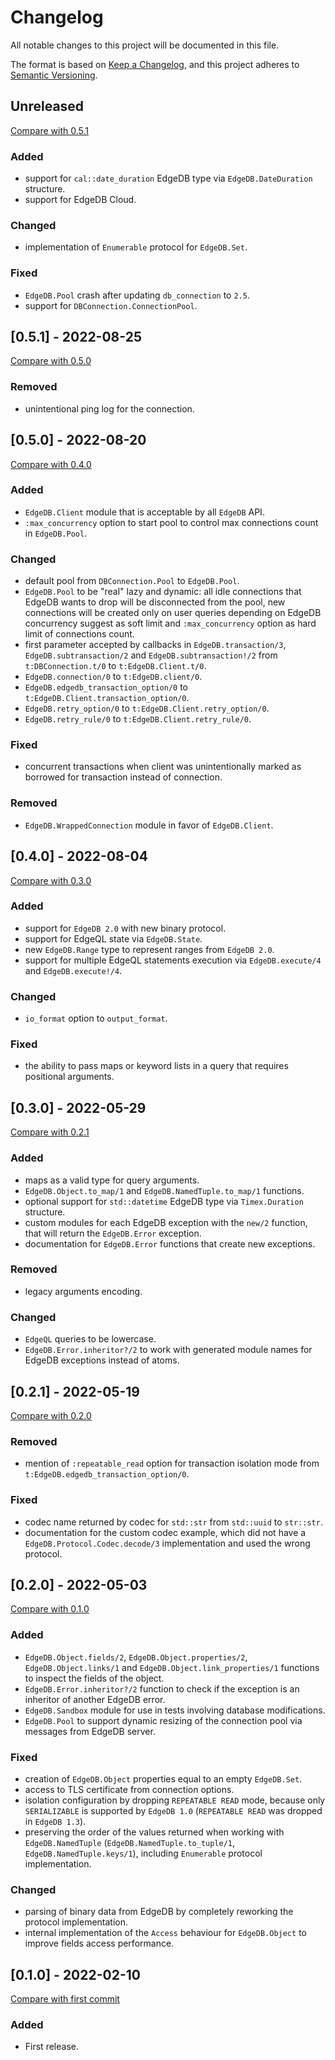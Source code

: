 # Changelog

All notable changes to this project will be documented in this file.

The format is based on [Keep a Changelog](https://keepachangelog.com/en/1.0.0/),
and this project adheres to [Semantic Versioning](https://semver.org/spec/v2.0.0.html).

## Unreleased

[Compare with 0.5.1](https://github.com/nsidnev/edgedb-elixir/compare/v0.5.1...HEAD)

### Added

- support for `cal::date_duration` EdgeDB type via `EdgeDB.DateDuration` structure.
- support for EdgeDB Cloud.

### Changed

- implementation of `Enumerable` protocol for `EdgeDB.Set`.

### Fixed

- `EdgeDB.Pool` crash after updating `db_connection` to `2.5`.
- support for `DBConnection.ConnectionPool`.

## [0.5.1] - 2022-08-25

[Compare with 0.5.0](https://github.com/nsidnev/edgedb-elixir/compare/v0.5.0...v0.5.1)

### Removed

- unintentional ping log for the connection.

## [0.5.0] - 2022-08-20

[Compare with 0.4.0](https://github.com/nsidnev/edgedb-elixir/compare/v0.4.0...v0.5.0)

### Added

- `EdgeDB.Client` module that is acceptable by all `EdgeDB` API.
- `:max_concurrency` option to start pool to control max connections count in `EdgeDB.Pool`.

### Changed

- default pool from `DBConnection.Pool` to `EdgeDB.Pool`.
- `EdgeDB.Pool` to be "real" lazy and dynamic: all idle connections that EdgeDB wants to drop
    will be disconnected from the pool, new connections will be created only on user queries
    depending on EdgeDB concurrency suggest as soft limit and `:max_concurrency` option as hard limit
    of connections count.
- first parameter accepted by callbacks in `EdgeDB.transaction/3`, `EdgeDB.subtransaction/2`
    and `EdgeDB.subtransaction!/2` from `t:DBConnection.t/0` to `t:EdgeDB.Client.t/0`.
- `EdgeDB.connection/0` to `t:EdgeDB.client/0`.
- `EdgeDB.edgedb_transaction_option/0` to `t:EdgeDB.Client.transaction_option/0`.
- `EdgeDB.retry_option/0` to `t:EdgeDB.Client.retry_option/0`.
- `EdgeDB.retry_rule/0` to `t:EdgeDB.Client.retry_rule/0`.

### Fixed

- concurrent transactions when client was unintentionally marked as borrowed for transaction instead of connection.

### Removed

- `EdgeDB.WrappedConnection` module in favor of `EdgeDB.Client`.

## [0.4.0] - 2022-08-04

[Compare with 0.3.0](https://github.com/nsidnev/edgedb-elixir/compare/v0.3.0...v0.4.0)

### Added

- support for `EdgeDB 2.0` with new binary protocol.
- support for EdgeQL state via `EdgeDB.State`.
- new `EdgeDB.Range` type to represent ranges from `EdgeDB 2.0`.
- support for multiple EdgeQL statements execution via `EdgeDB.execute/4` and `EdgeDB.execute!/4`.

### Changed

- `io_format` option to `output_format`.

### Fixed

- the ability to pass maps or keyword lists in a query that requires positional arguments.

## [0.3.0] - 2022-05-29

[Compare with 0.2.1](https://github.com/nsidnev/edgedb-elixir/compare/v0.2.1...v0.3.0)

### Added

- maps as a valid type for query arguments.
- `EdgeDB.Object.to_map/1` and `EdgeDB.NamedTuple.to_map/1` functions.
- optional support for `std::datetime` EdgeDB type via `Timex.Duration` structure.
- custom modules for each EdgeDB exception with the `new/2` function, that will return the `EdgeDB.Error` exception.
- documentation for `EdgeDB.Error` functions that create new exceptions.

### Removed

- legacy arguments encoding.

### Changed

- `EdgeQL` queries to be lowercase.
- `EdgeDB.Error.inheritor?/2` to work with generated module names for EdgeDB exceptions instead of atoms.

## [0.2.1] - 2022-05-19

[Compare with 0.2.0](https://github.com/nsidnev/edgedb-elixir/compare/v0.2.0...v0.2.1)

### Removed

- mention of `:repeatable_read` option for transaction isolation mode from `t:EdgeDB.edgedb_transaction_option/0`.

### Fixed

- codec name returned by codec for `std::str` from `std::uuid` to `str::str`.
- documentation for the custom codec example, which did not have a `EdgeDB.Protocol.Codec.decode/3` implementation and used the wrong protocol.

## [0.2.0] - 2022-05-03

[Compare with 0.1.0](https://github.com/nsidnev/edgedb-elixir/compare/v0.1.0...v0.2.0)

### Added

- `EdgeDB.Object.fields/2`, `EdgeDB.Object.properties/2`, `EdgeDB.Object.links/1` and `EdgeDB.Object.link_properties/1` functions to inspect the fields of the object.
- `EdgeDB.Error.inheritor?/2` function to check if the exception is an inheritor of another EdgeDB error.
- `EdgeDB.Sandbox` module for use in tests involving database modifications.
- `EdgeDB.Pool` to support dynamic resizing of the connection pool via messages from EdgeDB server.

### Fixed

- creation of `EdgeDB.Object` properties equal to an empty `EdgeDB.Set`.
- access to TLS certificate from connection options.
- isolation configuration by dropping `REPEATABLE READ` mode, because only `SERIALIZABLE` is supported by `EdgeDB 1.0` (`REPEATABLE READ` was dropped in `EdgeDB 1.3`).
- preserving the order of the values returned when working with `EdgeDB.NamedTuple` (`EdgeDB.NamedTuple.to_tuple/1`, `EdgeDB.NamedTuple.keys/1`), including `Enumerable` protocol implementation.

### Changed

- parsing of binary data from EdgeDB by completely reworking the protocol implementation.
- internal implementation of the `Access` behaviour for `EdgeDB.Object` to improve fields access performance.

## [0.1.0] - 2022-02-10

[Compare with first commit](https://github.com/nsidnev/edgedb-elixir/compare/a9c18f910e36e728eb8d59e6e8e41721474f201c...v0.1.0)

### Added

- First release.
